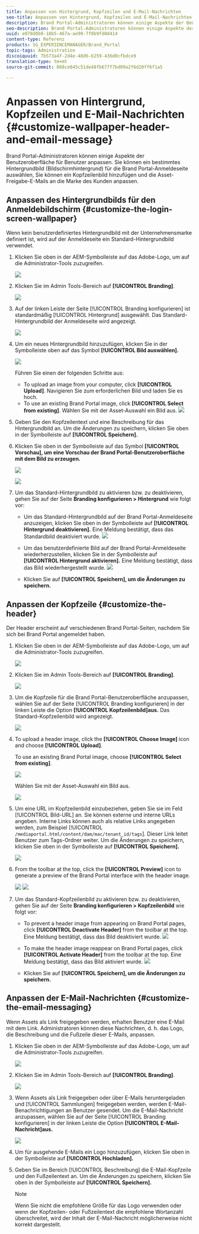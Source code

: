 ```yaml
---
title: Anpassen von Hintergrund, Kopfzeilen und E-Mail-Nachrichten
seo-title: Anpassen von Hintergrund, Kopfzeilen und E-Mail-Nachrichten
description: Brand Portal-Administratoren können einige Aspekte der Benutzeroberfläche für Benutzer anpassen. Sie können ein bestimmtes Hintergrundbild (Bildschirmhintergrund) für die Brand Portal-Anmeldeseite auswählen, Sie können ein Kopfzeilenbild hinzufügen und die Asset-Freigabe-E-Mails an die Marke des Kunden anpassen.
seo-description: Brand Portal-Administratoren können einige Aspekte der Benutzeroberfläche für Benutzer anpassen. Sie können ein bestimmtes Hintergrundbild (Bildschirmhintergrund) für die Brand Portal-Anmeldeseite auswählen, Sie können ein Kopfzeilenbild hinzufügen und die Asset-Freigabe-E-Mails an die Marke des Kunden anpassen.
uuid: e078d0b9-18b5-467a-ae90-7f0b9fd0d414
content-type: Referenz
products: SG_EXPERIENCEMANAGER/Brand_Portal
topic-tags: Administration
discoiquuid: 7b573a4f-2d4e-48d6-b259-436d0cfbdce9
translation-type: tm+mt
source-git-commit: 068ce845c51de48fb677f7bd09a2f6d20ff6f1a5

---
```



# Anpassen von Hintergrund, Kopfzeilen und E-Mail-Nachrichten {#customize-wallpaper-header-and-email-message}

Brand Portal-Administratoren können einige Aspekte der Benutzeroberfläche für Benutzer anpassen. Sie können ein bestimmtes Hintergrundbild (Bildschirmhintergrund) für die Brand Portal-Anmeldeseite auswählen, Sie können ein Kopfzeilenbild hinzufügen und die Asset-Freigabe-E-Mails an die Marke des Kunden anpassen.

## Anpassen des Hintergrundbilds für den Anmeldebildschirm {#customize-the-login-screen-wallpaper}

Wenn kein benutzerdefiniertes Hintergrundbild mit der Unternehmensmarke definiert ist, wird auf der Anmeldeseite ein Standard-Hintergrundbild verwendet.

1. Klicken Sie oben in der AEM-Symbolleiste auf das Adobe-Logo, um auf die Administrator-Tools zuzugreifen.

   ![](assets/aemlogo.png)

2. Klicken Sie im Admin Tools-Bereich auf **[!UICONTROL Branding]**.


   ![](assets/admin-tools-panel-10.png)

3. Auf der linken Leiste der Seite [!UICONTROL Branding konfigurieren] ist standardmäßig [!UICONTROL Hintergrund] ausgewählt. Das Standard-Hintergrundbild der Anmeldeseite wird angezeigt.

   ![](assets/default_wallpaper.png)

4. Um ein neues Hintergrundbild hinzuzufügen, klicken Sie in der Symbolleiste oben auf das Symbol **[!UICONTROL Bild auswählen].**

   ![](assets/choose_wallpaperimage.png)

   Führen Sie einen der folgenden Schritte aus:

   * To upload an image from your computer, click **[!UICONTROL Upload]**. Navigieren Sie zum erforderlichen Bild und laden Sie es hoch.
   * To use an existing Brand Portal image, click **[!UICONTROL Select from existing]**. Wählen Sie mit der Asset-Auswahl ein Bild aus.
   ![](assets/asset-picker.png)

5. Geben Sie den Kopfzeilentext und eine Beschreibung für das Hintergrundbild an. Um die Änderungen zu speichern, klicken Sie oben in der Symbolleiste auf **[!UICONTROL Speichern].**

6. Klicken Sie oben in der Symbolleiste auf das Symbol **[!UICONTROL Vorschau], um eine Vorschau der Brand Portal-Benutzeroberfläche mit dem Bild zu erzeugen.**

   ![](assets/chlimage_1.png)

   ![](assets/custom-wallpaper-preview.png)

7. Um das Standard-Hintergrundbild zu aktivieren bzw. zu deaktivieren, gehen Sie auf der Seite **Branding konfigurieren &gt; Hintergrund** wie folgt vor:

   * Um das Standard-Hintergrundbild auf der Brand Portal-Anmeldeseite anzuzeigen, klicken Sie oben in der Symbolleiste auf **[!UICONTROL Hintergrund deaktivieren].** Eine Meldung bestätigt, dass das Standardbild deaktiviert wurde.
   ![](assets/chlimage_1-1.png)

   * Um das benutzerdefinierte Bild auf der Brand Portal-Anmeldeseite wiederherzustellen, klicken Sie in der Symbolleiste auf **[!UICONTROL Hintergrund aktivieren].** Eine Meldung bestätigt, dass das Bild wiederhergestellt wurde.
   ![](assets/chlimage_1-2.png)

   * Klicken Sie auf **[!UICONTROL Speichern], um die Änderungen zu speichern.**



## Anpassen der Kopfzeile {#customize-the-header}

Der Header erscheint auf verschiedenen Brand Portal-Seiten, nachdem Sie sich bei Brand Portal angemeldet haben.

1. Klicken Sie oben in der AEM-Symbolleiste auf das Adobe-Logo, um auf die Administrator-Tools zuzugreifen.

   ![](assets/aemlogo.png)

2. Klicken Sie im Admin Tools-Bereich auf **[!UICONTROL Branding]**.

   ![](assets/admin-tools-panel-11.png)

3. Um die Kopfzeile für die Brand Portal-Benutzeroberfläche anzupassen, wählen Sie auf der Seite [!UICONTROL Branding konfigurieren] in der linken Leiste die Option **[!UICONTROL Kopfzeilenbild]aus.** Das Standard-Kopfzeilenbild wird angezeigt.

   ![](assets/default-header.png)

4. To upload a header image, click the **[!UICONTROL Choose Image]** icon and choose **[!UICONTROL Upload]**.

   To use an existing  Brand Portal image, choose **[!UICONTROL Select from existing]**.

   ![](assets/choose_wallpaperimage-1.png)

   Wählen Sie mit der Asset-Auswahl ein Bild aus.

   ![](assets/asset-picker-header.png)

5. Um eine URL im Kopfzeilenbild einzubeziehen, geben Sie sie im Feld [!UICONTROL Bild-URL] an. Sie können externe und interne URLs angeben. Interne Links können auch als relative Links angegeben werden, zum Beispiel
   [!UICONTROL `/mediaportal.html/content/dam/mac/tenant_id/tags`].
Dieser Link leitet Benutzer zum Tags-Ordner weiter.
Um die Änderungen zu speichern, klicken Sie oben in der Symbolleiste auf **[!UICONTROL Speichern].**

   ![](assets/configure_brandingheaderimageurl.png)

6. From the toolbar at the top, click the **[!UICONTROL Preview]** icon to generate a preview of the  Brand Portal interface with the header image.

   ![](assets/chlimage_1-3.png)
   ![](assets/custom_header_preview.png)

7. Um das Standard-Kopfzeilenbild zu aktivieren bzw. zu deaktivieren, gehen Sie auf der Seite **Branding konfigurieren &gt; Kopfzeilenbild** wie folgt vor:

   * To prevent a header image from appearing on  Brand Portal pages, click **[!UICONTROL Deactivate Header]** from the toolbar at the top. Eine Meldung bestätigt, dass das Bild deaktiviert wurde.
   ![](assets/chlimage_1-4.png)

   * To make the header image reappear on  Brand Portal pages, click **[!UICONTROL Activate Header]** from the toolbar at the top. Eine Meldung bestätigt, dass das Bild aktiviert wurde.
   ![](assets/chlimage_1-5.png)

   * Klicken Sie auf **[!UICONTROL Speichern], um die Änderungen zu speichern.**



## Anpassen der E-Mail-Nachrichten {#customize-the-email-messaging}

Wenn Assets als Link freigegeben werden, erhalten Benutzer eine E-Mail mit dem Link. Administratoren können diese Nachrichten, d. h. das Logo, die Beschreibung und die Fußzeile dieser E-Mails, anpassen.

1. Klicken Sie oben in der AEM-Symbolleiste auf das Adobe-Logo, um auf die Administrator-Tools zuzugreifen.

   ![](assets/aemlogo.png)

2. Klicken Sie im Admin Tools-Bereich auf **[!UICONTROL Branding]**.

   ![](assets/admin-tools-panel-12.png)

3. Wenn Assets als Link freigegeben oder über E-Mails heruntergeladen und [!UICONTROL Sammlungen] freigegeben werden, werden E-Mail-Benachrichtigungen an Benutzer gesendet. Um die E-Mail-Nachricht anzupassen, wählen Sie auf der Seite [!UICONTROL Branding konfigurieren] in der linken Leiste die Option **[!UICONTROL E-Mail-Nachricht]aus.**

   ![](assets/configure-branding-page-email.png)

4. Um für ausgehende E-Mails ein Logo hinzuzufügen, klicken Sie oben in der Symbolleiste auf **[!UICONTROL Hochladen].**

5. Geben Sie im Bereich [!UICONTROL Beschreibung] die E-Mail-Kopfzeile und den Fußzeilentext an. Um die Änderungen zu speichern, klicken Sie oben in der Symbolleiste auf **[!UICONTROL Speichern].**

   >[!NOTE]
   >
   >Wenn Sie nicht die empfohlene Größe für das Logo verwenden oder wenn der Kopfzeilen- oder Fußzeilentext die empfohlene Wortanzahl überschreitet, wird der Inhalt der E-Mail-Nachricht möglicherweise nicht korrekt dargestellt.
